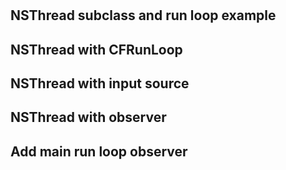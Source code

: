 # 


## NSThread subclass and run loop example


## NSThread with CFRunLoop




## NSThread with input source




## NSThread with observer




## Add main run loop observer